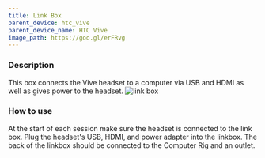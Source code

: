 ```yaml
---
title: Link Box
parent_device: htc_vive
parent_device_name: HTC Vive
image_path: https://goo.gl/erFRvg
---
```


### Description

This box connects the Vive headset to a computer via USB and HDMI as well as gives power to the headset.
![link box](https://goo.gl/heVje4)

### How to use

At the start of each session make sure the headset is connected to the link box. Plug the headset's USB, HDMI, and power adapter into the linkbox. The back of the linkbox should be connected to the Computer Rig and an outlet.





